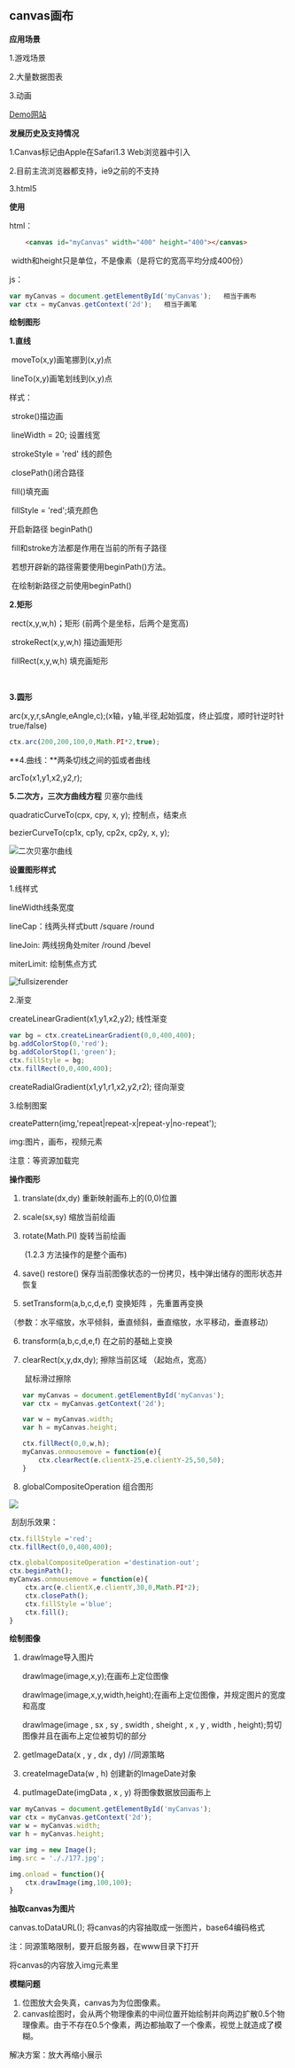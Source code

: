 ## canvas画布

**应用场景**

1.游戏场景

2.大量数据图表

3.动画

[Demo网站](http://codepen.io)

**发展历史及支持情况**

1.Canvas标记由Apple在Safari1.3 Web浏览器中引入

2.目前主流浏览器都支持，ie9之前的不支持

3.html5

**使用**

html：

```html
    <canvas id="myCanvas" width="400" height="400"></canvas>

```

​	width和height只是单位，不是像素（是将它的宽高平均分成400份）

js：

```javascript
var myCanvas = document.getElementById('myCanvas');   相当于画布
var ctx = myCanvas.getContext('2d');   相当于画笔

```

**绘制图形**

**1.直线**

​	moveTo(x,y)画笔挪到(x,y)点

​	lineTo(x,y)画笔划线到(x,y)点

样式：

​	stroke()描边画

​	lineWidth = 20; 设置线宽

​	strokeStyle = 'red' 线的颜色

​	closePath()闭合路径

​	fill()填充画

​	fillStyle = 'red';填充颜色





开启新路径  beginPath()

​	fill和stroke方法都是作用在当前的所有子路径

​	若想开辟新的路径需要使用beginPath()方法。

​	在绘制新路径之前使用beginPath()

**2.矩形**

​	rect(x,y,w,h)；矩形 (前两个是坐标，后两个是宽高)

​	strokeRect(x,y,w,h) 描边画矩形

​	fillRect(x,y,w,h) 填充画矩形

​	

**3.圆形** 

arc(x,y,r,sAngle,eAngle,c);(x轴，y轴,半径,起始弧度，终止弧度，顺时针逆时针true/false)

```javascript
ctx.arc(200,200,100,0,Math.PI*2,true);

```



**4.曲线：**两条切线之间的弧或者曲线

arcTo(x1,y1,x2,y2,r);



**5.二次方，三次方曲线方程** 贝塞尔曲线

quadraticCurveTo(cpx, cpy,  x, y); 控制点，结束点

bezierCurveTo(cp1x, cp1y, cp2x, cp2y, x, y);



![二次贝塞尔曲线](../image/1415845715278-bezier-quadratic-animation.gif)



**设置图形样式**

1.线样式

lineWidth线条宽度

lineCap：线两头样式butt /square /round

lineJoin: 两线拐角处miter /round /bevel

miterLimit: 绘制焦点方式

![fullsizerender](../image/fullsizerender.jpg)



2.渐变

createLinearGradient(x1,y1,x2,y2); 线性渐变

```javascript
var bg = ctx.createLinearGradient(0,0,400,400);
bg.addColorStop(0,'red');
bg.addColorStop(1,'green');
ctx.fillStyle = bg;
ctx.fillRect(0,0,400,400);

```

createRadialGradient(x1,y1,r1,x2,y2,r2); 径向渐变



3.绘制图案

createPattern(img,'repeat|repeat-x|repeat-y|no-repeat');

img:图片，画布，视频元素

注意：等资源加载完



**操作图形**

1. translate(dx,dy)  重新映射画布上的(0,0)位置

2. scale(sx,sy) 缩放当前绘画

3. rotate(Math.PI) 旋转当前绘画

   ​			(1.2.3 方法操作的是整个画布)

4. save() restore() 保存当前图像状态的一份拷贝，栈中弹出储存的图形状态并恢复

5. setTransform(a,b,c,d,e,f) 变换矩阵 ，先重置再变换

​	（参数：水平缩放，水平倾斜，垂直倾斜，垂直缩放，水平移动，垂直移动）

6. transform(a,b,c,d,e,f) 在之前的基础上变换 

7. clearRect(x,y,dx,dy); 擦除当前区域  （起始点，宽高）

   ​	鼠标滑过擦除

   ```javascript
   var myCanvas = document.getElementById('myCanvas');
   var ctx = myCanvas.getContext('2d');
   
   var w = myCanvas.width;
   var h = myCanvas.height;
   
   ctx.fillRect(0,0,w,h);
   myCanvas.onmousemove = function(e){
       ctx.clearRect(e.clientX-25,e.clientY-25,50,50);
   }
   
   ```

8. globalCompositeOperation 组合图形



![](../image/fullsizerender(1).jpg)

​		刮刮乐效果：

```javascript
ctx.fillStyle ='red';
ctx.fillRect(0,0,400,400);

ctx.globalCompositeOperation ='destination-out';
ctx.beginPath();
myCanvas.onmousemove = function(e){
    ctx.arc(e.clientX,e.clientY,30,0,Math.PI*2);
    ctx.closePath();
    ctx.fillStyle ='blue';
    ctx.fill();
}

```



**绘制图像**

1. drawImage导入图片

   drawImage(image,x,y);在画布上定位图像

   drawImage(image,x,y,width,height);在画布上定位图像，并规定图片的宽度和高度

   drawImage(image , sx , sy , swidth , sheight , x , y , width , height);剪切图像并且在画布上定位被剪切的部分

2. getImageData(x , y , dx , dy) //同源策略

3. createImageData(w , h) 创建新的ImageDate对象

4. putImageDate(imgData , x , y) 将图像数据放回画布上

```javascript
var myCanvas = document.getElementById('myCanvas');
var ctx = myCanvas.getContext('2d');
var w = myCanvas.width;
var h = myCanvas.height;

var img = new Image();
img.src = '././177.jpg';

img.onload = function(){
    ctx.drawImage(img,100,100);
}


```

**抽取canvas为图片**

canvas.toDataURL(); 将canvas的内容抽取成一张图片，base64编码格式

注：同源策略限制，要开启服务器，在www目录下打开

将canvas的内容放入img元素里



**模糊问题**

1. 位图放大会失真，canvas为为位图像素。
2. canvas绘图时，会从两个物理像素的中间位置开始绘制并向两边扩散0.5个物理像素。由于不存在0.5个像素，两边都抽取了一个像素，视觉上就造成了模糊。

解决方案：放大再缩小展示

